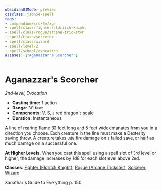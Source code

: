 ```yaml
---
obsidianUIMode: preview
cssclass: json5e-spell
tags:
- compendium/src/5e/xge
- spell/class/fighter/eldritch-knight
- spell/class/rogue/arcane-trickster
- spell/class/sorcerer
- spell/class/wizard
- spell/level/2
- spell/school/evocation
aliases: ["Aganazzar's Scorcher"]
---
```

# Aganazzar's Scorcher
*2nd-level, Evocation*  

- **Casting time:** 1 action
- **Range:** 30 feet
- **Components:** V, S, a red dragon's scale
- **Duration:** Instantaneous

A line of roaring flame 30 feet long and 5 feet wide emanates from you in a direction you choose. Each creature in the line must make a Dexterity saving throw. A creature takes `3d8` fire damage on a failed save, or half as much damage on a successful one.

**At Higher Levels.** When you cast this spell using a spell slot of 3rd level or higher, the damage increases by 1d8 for each slot level above 2nd.

**Classes**: [Fighter (Eldritch Knight)](../../classes/fighter-eldritch-knight.md#), [Rogue (Arcane Trickster)](../../classes/rogue-arcane-trickster.md#), [Sorcerer](../../classes/sorcerer.md#), [Wizard](../../classes/wizard.md#)

Xanathar's Guide to Everything p. 150